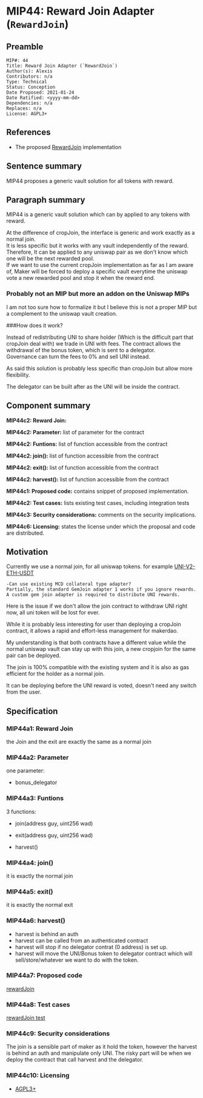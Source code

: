 # MIP44: Reward Join Adapter (`RewardJoin`)

## Preamble
```
MIP#: 44
Title: Reward Join Adapter (`RewardJoin`)
Author(s): Alexis
Contributors: n/a
Type: Technical
Status: Conception
Date Proposed: 2021-01-24
Date Ratified: <yyyy-mm-dd>
Dependencies: n/a
Replaces: n/a
License: AGPL3+
```
## References

- The proposed [RewardJoin](https://github.com/alexisgayte/dss-reward-join) implementation

## Sentence summary

MIP44 proposes a generic vault solution for all tokens with reward.

## Paragraph summary

MIP44 is a generic vault solution which can by applied to any tokens with reward.

At the difference of cropJoin, the interface is generic and work exactly as a normal join.  
It is less specific but it works with any vault independently of the reward.
Therefore, It can be applied to any uniswap pair as we don't know which one will be the next rewarded pool.  
If we want to use the current cropJoin implementation as far as I am aware of, Maker will be forced to deploy a specific vault everytime the uniswap vote a new rewarded pool and stop it when the reward end.

### Probably not an MIP but more an addon on the Uniswap MIPs
I am not too sure how to formalize it but I believe this is not a proper MIP but a complement to the uniswap vault creation.

###How does it work?

Instead of redistributing UNI to share holder (Which is the difficult part that cropJoin deal with) we trade in UNI with fees. 
The contract allows the withdrawal of the bonus token, which is sent to a delegator.  
Governance can turn the fees to 0% and sell UNI instead.

As said this solution is probably less specific than cropJoin but allow more flexibility.

The delegator can be built after as the UNI will be inside the contract.

## Component summary

**MIP44c2: Reward Join:** 

**MIP44c2: Parameter:** list of parameter for the contract

**MIP44c2: Funtions:** list of function accessible from the contract

**MIP44c2: join():** list of function accessible from the contract

**MIP44c2: exit():** list of function accessible from the contract

**MIP44c2: harvest():** list of function accessible from the contract

**MIP44c1: Proposed code:** contains snippet of proposed implementation.

**MIP44c2: Test cases:** lists existing test cases, including integration tests

**MIP44c3: Security considerations:** comments on the security implications.

**MIP44c6: Licensing:** states the license under which the proposal and code are distributed.


## Motivation

Currently we use a normal join, for all uniswap tokens. for example [UNI-V2-ETH-USDT](https://forum.makerdao.com/t/uni-v2-eth-usdt-erc20-token-smart-contract-technical-assessment/6231) 

```
-Can use existing MCD collateral type adapter?
Partially, the standard GemJoin adapter 1 works if you ignore rewards. A custom gem join adapter is required to distribute UNI rewards.
```
Here is the issue if we don't allow the join contract to withdraw UNI right now, all uni token will be lost for ever.

While it is probably less interesting for user than deploying a cropJoin contract, it allows a rapid and effort-less management for makerdao.

My understanding is that both contracts have a different value while the normal uniswap vault can stay up with this join, a new cropjoin for the same pair can be deployed.

The join is 100% compatible with the existing system and it is also as gas efficient for the holder as a normal join.

It can be deploying before the UNI reward is voted, doesn't need any switch from the user.

## Specification

### MIP44a1: Reward Join

the Join and the exit are exactly the same as a normal join

### MIP44a2: Parameter
one parameter:
 - bonus_delegator
 
### MIP44a3: Funtions

3 functions:
 - join(address guy, uint256 wad) 
 - exit(address guy, uint256 wad)
 
 - harvest()

### MIP44a4: join()

it is exactly the normal join

### MIP44a5: exit()

it is exactly the normal exit

### MIP44a6: harvest()

 * harvest is behind an auth
 * harvest can be called from an authenticated contract
 * harvest will stop if no delegator contrat (0 address) is set up.
 * harvest will move the UNI/Bonus token to delegator contract which will sell/store/whatever we want to do with the token.

### MIP44a7: Proposed code

[rewardJoin](https://github.com/alexisgayte/dss-reward-join/blob/main/src/RewardJoin.sol)

### MIP44a8: Test cases

[rewardJoin test](https://github.com/alexisgayte/dss-reward-join/blob/main/src/RewardJoin.t.sol)

### MIP44c9: Security considerations

The join is a sensible part of maker as it hold the token, however the harvest is behind an auth and manipulate only UNI.
The risky part will be when we deploy the contract that call harvest and the delegator.

### MIP44c10: Licensing
   - [AGPL3+](https://www.gnu.org/licenses/agpl-3.0.en.html)
